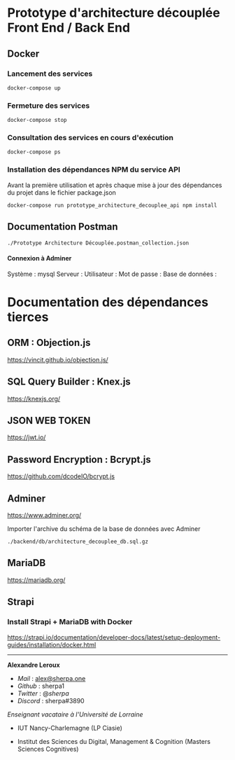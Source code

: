 # Prototype d'architecture découplée Front End / Back End

## Docker

### Lancement des services

`docker-compose up`

### Fermeture des services

`docker-compose stop`

### Consultation des services en cours d'exécution

`docker-compose ps`

### Installation des dépendances NPM du service API

Avant la première utilisation et après chaque mise à jour des dépendances du projet dans le fichier package.json

`docker-compose run prototype_architecture_decouplee_api npm install`

## Documentation Postman

`./Prototype Architecture Découplée.postman_collection.json`

#### Connexion à Adminer

Système : mysql
Serveur : 
Utilisateur : 
Mot de passe : 
Base de données : 

# Documentation des dépendances tierces 

## ORM : Objection.js

https://vincit.github.io/objection.js/

## SQL Query Builder : Knex.js

https://knexjs.org/

## JSON WEB TOKEN 

https://jwt.io/

## Password Encryption : Bcrypt.js

https://github.com/dcodeIO/bcrypt.js

## Adminer

https://www.adminer.org/

Importer l'archive du schéma de la base de données avec Adminer

`./backend/db/architecture_decouplee_db.sql.gz`


## MariaDB

https://mariadb.org/

## Strapi

### Install Strapi + MariaDB with Docker
https://strapi.io/documentation/developer-docs/latest/setup-deployment-guides/installation/docker.html


---

**Alexandre Leroux**

- _Mail_ : alex@sherpa.one
- _Github_ : sherpa1
- _Twitter_ : @_sherpa_
- _Discord_ : sherpa#3890

_Enseignant vacataire à l'Université de Lorraine_

- IUT Nancy-Charlemagne (LP Ciasie)

- Institut des Sciences du Digital, Management & Cognition (Masters Sciences Cognitives)
